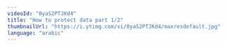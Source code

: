 ```yaml
---
videoId: "0yaS2PTJKd4"
title: "How to protect data part 1/2"
thumbnailUrl: "https://i.ytimg.com/vi/0yaS2PTJKd4/maxresdefault.jpg"
language: "arabic"
---
```

